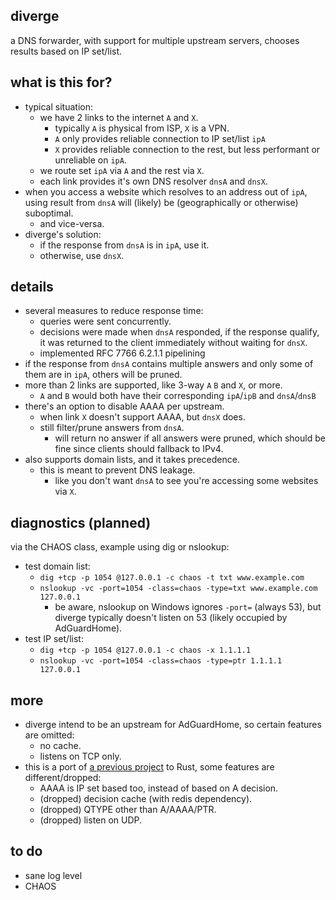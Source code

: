 
diverge
---
a DNS forwarder, with support for multiple upstream servers,
chooses results based on IP set/list.

what is this for?
---
* typical situation:
	* we have 2 links to the internet `A` and `X`.
		* typically `A` is physical from ISP, `X` is a VPN.
		* `A` only provides reliable connection to IP set/list `ipA`
		* `X` provides reliable connection to the rest, but less performant or unreliable on `ipA`.
	* we route set `ipA` via `A` and the rest via `X`.
	* each link provides it's own DNS resolver `dnsA` and `dnsX`.
* when you access a website which resolves to an address out of `ipA`,
using result from `dnsA` will (likely) be (geographically or otherwise) suboptimal.
	* and vice-versa.
* diverge's solution:
	* if the response from `dnsA` is in `ipA`, use it.
	* otherwise, use `dnsX`.

details
---
* several measures to reduce response time:
	* queries were sent concurrently.
	* decisions were made when `dnsA` responded,
	if the response qualify,
	it was returned to the client immediately without waiting for `dnsX`.
	* implemented RFC 7766 6.2.1.1 pipelining
* if the response from `dnsA` contains multiple answers
and only some of them are in `ipA`, others will be pruned.
* more than 2 links are supported, like 3-way `A` `B` and `X`, or more.
	* `A` and `B` would both have their corresponding `ipA`/`ipB` and `dnsA`/`dnsB`
* there's an option to disable AAAA per upstream.
	* when link `X` doesn't support AAAA, but `dnsX` does.
	* still filter/prune answers from `dnsA`.
		* will return no answer if all answers were pruned,
			which should be fine since clients should fallback to IPv4.
* also supports domain lists, and it takes precedence.
	* this is meant to prevent DNS leakage.
		* like you don't want `dnsA` to see you're accessing some websites via `X`.

diagnostics (planned)
---
via the CHAOS class, example using dig or nslookup:
* test domain list:
	* `dig +tcp -p 1054 @127.0.0.1 -c chaos -t txt www.example.com`
	* `nslookup -vc -port=1054 -class=chaos -type=txt www.example.com 127.0.0.1`
		* be aware, nslookup on Windows ignores `-port=` (always 53),
		but diverge typically doesn't listen on 53 (likely occupied by AdGuardHome).
* test IP set/list:
	* `dig +tcp -p 1054 @127.0.0.1 -c chaos -x 1.1.1.1`
	* `nslookup -vc -port=1054 -class=chaos -type=ptr 1.1.1.1 127.0.0.1`

more
---
* diverge intend to be an upstream for AdGuardHome,
so certain features are omitted:
	* no cache.
	* listens on TCP only.
* this is a port of [a previous project](https://github.com/Jimmy-Z/diverge) to Rust,
some features are different/dropped:
	* AAAA is IP set based too, instead of based on A decision.
	* (dropped) decision cache (with redis dependency).
	* (dropped) QTYPE other than A/AAAA/PTR.
	* (dropped) listen on UDP.

to do
---
* sane log level
* CHAOS
